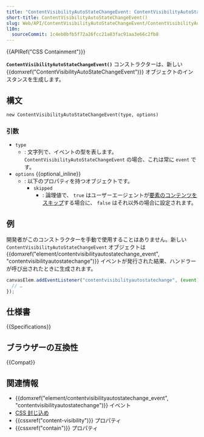 ```yaml
---
title: "ContentVisibilityAutoStateChangeEvent: ContentVisibilityAutoStateChangeEvent() コンストラクター"
short-title: ContentVisibilityAutoStateChangeEvent()
slug: Web/API/ContentVisibilityAutoStateChangeEvent/ContentVisibilityAutoStateChangeEvent
l10n:
  sourceCommit: 1c4eb0bfb5f72a26fcc21a83fac91aa3e66c2fb8
---
```


{{APIRef("CSS Containment")}}

**`ContentVisibilityAutoStateChangeEvent()`** コンストラクターは、新しい {{domxref("ContentVisibilityAutoStateChangeEvent")}} オブジェクトのインスタンスを生成します。

## 構文

```js-nolint
new ContentVisibilityAutoStateChangeEvent(type, options)
```

### 引数

- `type`
  - : 文字列で、イベントの型を表します。 `ContentVisibilityAutoStateChangeEvent` の場合、これは常に `event` です。
- `options` {{optional_inline}}
  - : 以下のプロパティを持つオブジェクトです。
    - `skipped`
      - : 論理値で、 `true` はユーザーエージェントが[要素のコンテンツをスキップ](/ja/docs/Web/CSS/CSS_containment#skips_its_contents)する場合に、 `false` はそれ以外の場合に設定されます。

## 例

開発者がこのコンストラクターを手動で使用することはありません。新しい `ContentVisibilityAutoStateChangeEvent` オブジェクトは {{domxref("element/contentvisibilityautostatechange_event", "contentvisibilityautostatechange")}} イベントが発行された結果、ハンドラーが呼び出されたときに生成されます。

```js
canvasElem.addEventListener("contentvisibilityautostatechange", (event) => {
  // …
});
```

## 仕様書

{{Specifications}}

## ブラウザーの互換性

{{Compat}}

## 関連情報

- {{domxref("element/contentvisibilityautostatechange_event", "contentvisibilityautostatechange")}} イベント
- [CSS 封じ込め](/ja/docs/Web/CSS/CSS_containment)
- {{cssxref("content-visibility")}} プロパティ
- {{cssxref("contain")}} プロパティ
